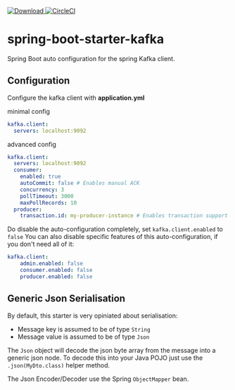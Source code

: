  [ ![Download](https://api.bintray.com/packages/elderbyte/maven/spring-boot-starter-kafka/images/download.svg) ](https://bintray.com/elderbyte/maven/spring-boot-starter-kafka/_latestVersion)
[![CircleCI](https://circleci.com/gh/ElderByte-/spring-boot-starter-kafka.svg?style=svg)](https://circleci.com/gh/ElderByte-/spring-boot-starter-kafka)

# spring-boot-starter-kafka
Spring Boot auto configuration for the spring Kafka client.


## Configuration

Configure the kafka client with **application.yml**


minimal config

```yaml
kafka.client:
  servers: localhost:9092
```

advanced config

```yaml
kafka.client:
  servers: localhost:9092
  consumer:
    enabled: true
    autoCommit: false # Enables manual ACK
    concurrency: 3
    pollTimeout: 3000
    maxPollRecords: 10
  producer:
    transaction.id: my-producer-instance # Enables transaction support
```

Do disable the auto-configuration completely, set `kafka.client.enabled` to `false`
You can also disable specific features of this auto-configuration, if you don't need all of it:

```yaml
kafka.client:
    admin.enabled: false
    consumer.enabled: false
    producer.enabled: false
```



## Generic Json Serialisation

By default, this starter is very opiniated about serialisation:

* Message key is assumed to be of type `String`
* Message value is assumed to be of type `Json`

The `Json` object will decode the json byte array from the message into a generic json node. To decode this into your Java POJO just use the `.json(MyDto.class)` helper method.

The Json Encoder/Decoder use the Spring `ObjectMapper` bean.

